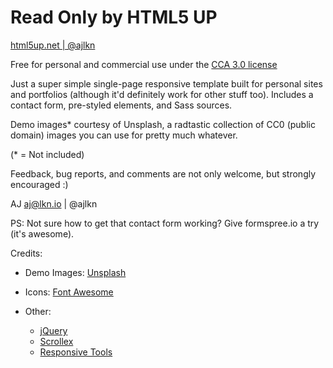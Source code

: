 # Read Only by HTML5 UP
[html5up.net | @ajlkn](https://html5up.net/read-only)

Free for personal and commercial use under the [CCA 3.0 license](https://html5up.net/license)


Just a super simple single-page responsive template built for personal sites and portfolios
(although it'd definitely work for other stuff too). Includes a contact form, pre-styled
elements, and Sass sources.

Demo images* courtesy of Unsplash, a radtastic collection of CC0 (public domain) images
you can use for pretty much whatever.

(* = Not included)

Feedback, bug reports, and comments are not only welcome, but strongly encouraged :)

AJ
aj@lkn.io | @ajlkn

PS: Not sure how to get that contact form working? Give formspree.io a try (it's awesome).


Credits:

- Demo Images: [Unsplash](https://unsplash.com)

- Icons: [Font Awesome](https://fontawesome.io)

- Other:
	- [jQuery](https://jquery.com)
	- [Scrollex](https://github.com/ajlkn/jquery.scrollex)
	- [Responsive Tools](https://github.com/ajlkn/responsive-tools)
